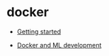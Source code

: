 # docker
 
- [Getting started](https://docs.docker.com/get-started/)

- [Docker and ML development](https://aws.amazon.com/de/blogs/opensource/why-use-docker-containers-for-machine-learning-development/)